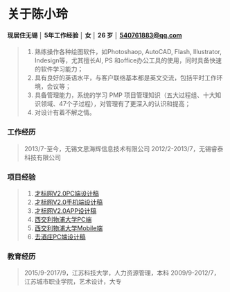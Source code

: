 # 关于陈小玲
#### 现居住无锡 │ 5年工作经验 │ 女 │ 26 岁 │ 540761883@qq.com

>1. 熟练操作各种绘图软件，如Photoshaop, AutoCAD, Flash, Illustrator, Indesign等，尤其擅长AI, PS 和office办公工具的使用，同时具备快速的软件学习能力；
>2. 具有良好的英语水平，与客户联络基本都是英文交流，包括平时工作环境，会议等；
>3. 具备管理能力，系统的学习 PMP 项目管理知识（五大过程组、十大知识领域、47个子过程），对管理有了更深入的认识和提高；
>4. 对设计有着不解之情。


### 工作经历
>2013/7-至今，无锡文思海辉信息技术有限公司
>2012/2-2013/7，无锡睿泰科技有限公司

### 项目经验

>1. [才标网V2.0PC端设计稿](caibiaoV2pc.md) 
>2. [才标网V2.0手机端设计稿](caibiaoV2weixin.md) 
>3. [才标网V2.0APP设计稿](caibiaoV2app.md)
>4. [西交利物浦大学PC端](xj_pc.md)
>5. [西交利物浦大学Mobile端](xj_mobile.md)
>6. [去酒庄PC端设计稿](qujiuzhuang_pc.md)

### 教育经历
>2015/9-2017/9，江苏科技大学，人力资源管理，本科
>2009/9-2012/7，江苏城市职业学院，艺术设计，大专
